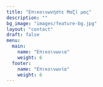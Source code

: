 ```yaml
---
title: "Επικοινωνήστε Μαζί μας"
description: ""
bg_image: "images/feature-bg.jpg"
layout: "contact"
draft: false
menu:
  main:
    name: "Επικοινωνια"
    weight: 6
  footer:
    name: "Επικοινωνία"
    weight: 6
---
```

